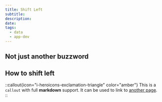 ```yaml
---
title: Shift Left
subtitle: 
description: 
date:
tags:
  - data
  - app-dev
---
```

## Not just another buzzword



## How to shift left

::callout{icon="i-heroicons-exclamation-triangle" color="amber"}
This is a `callout` with full **markdown** support. It can be used to link to [another page](/pro/prose/card).
::
